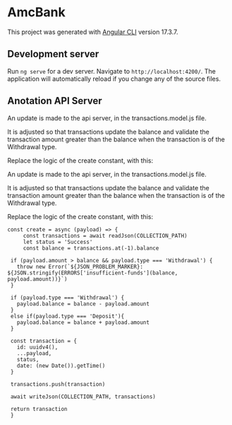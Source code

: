 # AmcBank

This project was generated with [Angular CLI](https://github.com/angular/angular-cli) version 17.3.7.

## Development server

Run `ng serve` for a dev server. Navigate to `http://localhost:4200/`. The application will automatically reload if you change any of the source files.

## Anotation API Server

An update is made to the api server, in the transactions.model.js file.

It is adjusted so that transactions update the balance and validate the transaction amount greater than the balance when the transaction is of the Withdrawal type.

Replace the logic of the create constant, with this:

An update is made to the api server, in the transactions.model.js file.

It is adjusted so that transactions update the balance and validate the transaction amount greater than the balance when the transaction is of the Withdrawal type.

Replace the logic of the create constant, with this:

    const create = async (payload) => {
         const transactions = await readJson(COLLECTION_PATH)
         let status = 'Success'
         const balance = transactions.at(-1).balance
    
     if (payload.amount > balance && payload.type === 'Withdrawal') {
       throw new Error(`${JSON_PROBLEM_MARKER}: ${JSON.stringify(ERRORS['insufficient-funds'](balance, payload.amount))}`)
     }
    
     if (payload.type === 'Withdrawal') {
       payload.balance = balance - payload.amount
     }
     else if(payload.type === 'Deposit'){
       payload.balance = balance + payload.amount
     }
    
     const transaction = {
       id: uuidv4(),
       ...payload,
       status,
       date: (new Date()).getTime()
     }
    
     transactions.push(transaction)
    
     await writeJson(COLLECTION_PATH, transactions)
    
     return transaction
     }
